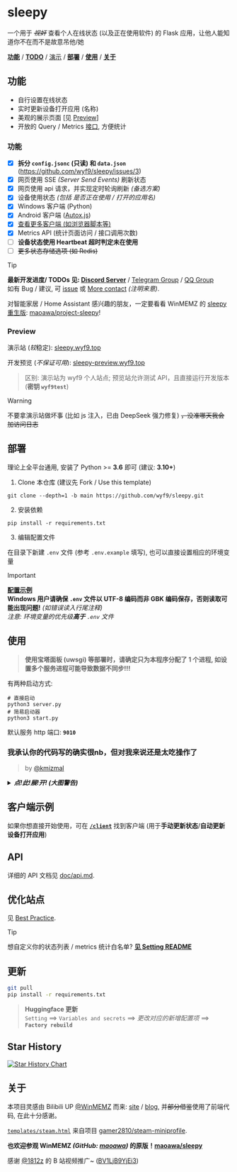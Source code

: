 # sleepy

一个用于 ~~*视奸*~~ 查看个人在线状态 (以及正在使用软件) 的 Flask 应用，让他人能知道你不在而不是故意吊他/她

[**功能**](#功能) / [**TODO**](#todo) / [演示](#preview) / [**部署**](#部署) / [**使用**](#使用) / [**关于**](#关于)

## 功能

- 自行设置在线状态
- 实时更新设备打开应用 (名称)
- 美观的展示页面 [见 [Preview](#preview)]
- 开放的 Query / Metrics [接口](./doc/api.md), 方便统计

### 功能

- [x] **拆分 `config.jsonc` (只读) 和 `data.json`** (https://github.com/wyf9/sleepy/issues/3)
- [x] 网页使用 SSE *(Server Send Events)* 刷新状态
- [x] 网页使用 api 请求，并实现定时轮询刷新 *(备选方案)*
- [x] 设备使用状态 *(包括 是否正在使用 / 打开的应用名)*
- [x] Windows 客户端 (Python)
- [x] Android 客户端 ([Autox.js](https://github.com/aiselp/AutoX))
- [x] [查看更多客户端 (如浏览器脚本等)](./client/README.md)
- [x] Metrics API (统计页面访问 / 接口调用次数)
- [ ] **设备状态使用 Heartbeat 超时判定未在使用**
- [ ] ~~更多状态存储选项 (如 Redis)~~

> [!TIP]
> **最新开发进度/ TODOs 见: [Discord Server](https://discord.gg/DyBY6gwkeg)** / [Telegram Group](https://t.me/wyf9_sleepy) / [QQ Group]()<br/>
> 如有 Bug / 建议, 可 [issue](https://github.com/wyf9/sleepy/issues/new) 或 [More contact](https://wyf9.top/#/contact) *(注明来意)*.

对智能家居 / Home Assistant 感兴趣的朋友，一定要看看 WinMEMZ 的 [sleepy 重生版](https://maao.cc/project-sleepy/): [maoawa/project-sleepy](https://github.com/maoawa/project-sleepy)!

### Preview

演示站 (*较*稳定): [sleepy.wyf9.top](https://sleepy.wyf9.top)

开发预览 (*不保证可用*): [sleepy-preview.wyf9.top](https://sleepy-preview.wyf9.top)

> 区别: 演示站为 wyf9 个人站点; 预览站允许测试 API，且直接运行开发版本 (**密钥 `wyf9test`**)

> [!WARNING]
> 不要拿演示站做坏事 (比如 js 注入，已由 DeepSeek 强力修复) ~~，没准哪天我会加访问日志~~

## 部署

理论上全平台通用, 安装了 Python >= **3.6** 即可 (建议: **3.10+**)

1. Clone 本仓库 (建议先 Fork / Use this template)

```shell
git clone --depth=1 -b main https://github.com/wyf9/sleepy.git
```

2. 安装依赖

```shell
pip install -r requirements.txt
```

3. 编辑配置文件

在目录下新建 `.env` 文件 (参考 `.env.example` 填写), 也可以直接设置相应的环境变量

> [!IMPORTANT]
> **[配置示例](./.env.example)** <br/>
> **Windows 用户请确保 `.env` 文件以 UTF-8 编码而非 GBK 编码保存，否则读取可能出现问题!** *(如错误读入行尾注释)* <br/>
> *注意: 环境变量的优先级**高于** `.env` 文件* <br/>

## 使用

> **使用宝塔面板 (uwsgi) 等部署时，请确定只为本程序分配了 1 个进程, 如设置多个服务进程可能导致数据不同步!!!**

有两种启动方式:

```shell
# 直接启动
python3 server.py
# 简易启动器
python3 start.py
```
默认服务 http 端口: **`9010`**

### 我承认你的代码写的确实很nb，但对我来说还是太吃操作了

> by [@kmizmal](https://github.com/kmizmal)

<details>

***<summary>点!此!展!开! (大图警告)</summary>***

有没有更简单无脑的方法推荐一下
**有的兄弟，有的！**
这样的方法有很多个，各个都是`GitHub` T<sub>0.5</sub>的操作
我怕教太多了你学不会，现在只要点
[这里](https://huggingface.co/spaces/sadg456/s?duplicate=true&visibility=public)  
然后自己去注册一个账号
参考`.env.example`在Setting==>Variables and secrets添加环境变量配置
然后在这里:
![链接](https://files.catbox.moe/svvdt6.png)
就可以复制你的`URL`，填入你选择的 **[`/client`](./client/README.md)** 对应的url配置中即可快速开始
</details>

## 客户端示例

如果你想直接开始使用，可在 **[`/client`](./client/README.md)** 找到客户端 (用于**手动更新状态**/**自动更新设备打开应用**)

## API

详细的 API 文档见 [doc/api.md](./doc/api.md).

## 优化站点

见 [Best Practice](./doc/best_practice.md).

> [!TIP]
> 想自定义你的状态列表 / metrics 统计白名单? **[见 Setting README](./setting/README.md)**

## 更新

```bash
git pull
pip install -r requirements.txt
```

> **Huggingface 更新** <br/>
> `Setting` ==> `Variables and secrets` ==> *更改对应的新增配置项* ==> **`Factory rebuild`**

## Star History

[![Star History Chart](https://api.star-history.com/svg?repos=wyf9/sleepy&type=Date)](https://star-history.com/#wyf9/sleepy&Date)

## 关于

本项目灵感由 Bilibili UP [@WinMEMZ](https://space.bilibili.com/417031122) 而来: [site](https://maao.cc/sleepy/) / [blog](https://www.maodream.com/archives/192/), 并~~部分借鉴~~使用了前端代码, 在此十分感谢。

[`templates/steam.html`](./templates/steam.html) 来自项目 [gamer2810/steam-miniprofile](https://github.com/gamer2810/steam-miniprofile).

**也欢迎参观 WinMEMZ *(GitHub: [maoawa](https://github.com/maoawa))* 的原版！[maoawa/sleepy](https://github.com/maoawa/sleepy)**

感谢 [@1812z](https://github.com/1812z) 的 B 站视频推广~ ([BV1LjB9YjEi3](https://www.bilibili.com/video/BV1LjB9YjEi3))

